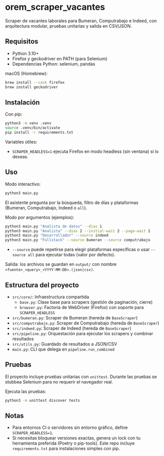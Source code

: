 
# orem_scraper_vacantes

Scraper de vacantes laborales para Bumeran, Computrabajo e Indeed, con arquitectura modular, pruebas unitarias y salida en CSV/JSON.

## Requisitos

- Python 3.10+
- Firefox y geckodriver en PATH (para Selenium)
- Dependencias Python: selenium, pandas

macOS (Homebrew):

```bash
brew install --cask firefox
brew install geckodriver
```

## Instalación

Con pip:

```bash
python3 -m venv .venv
source .venv/bin/activate
pip install -r requirements.txt
```

Variables útiles:

- `SCRAPER_HEADLESS=1` ejecuta Firefox en modo headless (sin ventana) si lo deseas.

## Uso

Modo interactivo:

```bash
python3 main.py
```

El asistente pregunta por la búsqueda, filtro de días y plataformas (Bumeran, Computrabajo, Indeed o `all`).

Modo por argumentos (ejemplos):

```bash
python3 main.py "Analista de datos" --dias 1
python3 main.py "Analista" --dias 2 --initial-wait 2 --page-wait 1
python3 main.py "Desarrollador" --source indeed
python3 main.py "Fullstack" --source bumeran --source computrabajo
```

- `--source` puede repetirse para elegir plataformas específicas o usar `--source all` para ejecutar todas (valor por defecto).

Salida: los archivos se guardan en `output/` con nombre `<fuente>_<query>_<YYYY-MM-DD>.(json|csv)`.

## Estructura del proyecto

- `src/core/`: Infraestructura compartida
	- `base.py`: Clase base para scrapers (gestión de paginación, cierre)
	- `browser.py`: Factoría de WebDriver (Firefox) con soporte para `SCRAPER_HEADLESS`
- `src/bumeran.py`: Scraper de Bumeran (hereda de `BaseScraper`)
- `src/computrabajo.py`: Scraper de Computrabajo (hereda de `BaseScraper`)
- `src/indeed.py`: Scraper de Indeed (hereda de `BaseScraper`)
- `src/pipeline.py`: Orquestación para ejecutar los scrapers y combinar resultados
- `src/utils.py`: Guardado de resultados a JSON/CSV
- `main.py`: CLI que delega en `pipeline.run_combined`

## Pruebas

El proyecto incluye pruebas unitarias con `unittest`. Durante las pruebas se stubbea Selenium para no requerir el navegador real.

Ejecuta las pruebas:

```bash
python3 -m unittest discover tests
```

## Notas

- Para entornos CI o servidores sin entorno gráfico, define `SCRAPER_HEADLESS=1`.
- Si necesitas bloquear versiones exactas, genera un lock con tu herramienta preferida (Poetry o pip-tools). Este repo incluye `requirements.txt` para instalaciones simples con pip.

